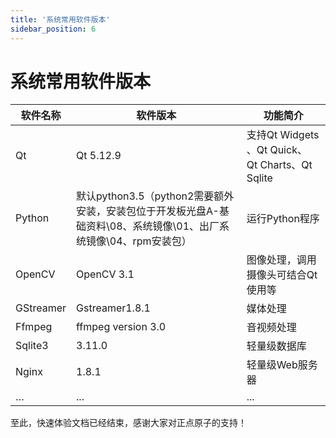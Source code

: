 ```yaml
---
title: '系统常用软件版本'
sidebar_position: 6
---
```


# 系统常用软件版本

| 软件名称  | **软件版本**                                                 | 功能简介                                         |
| --------- | ------------------------------------------------------------ | ------------------------------------------------ |
| Qt        | Qt 5.12.9                                                    | 支持Qt Widgets 、Qt Quick、 Qt Charts、Qt Sqlite |
| Python    | 默认python3.5（python2需要额外安装，安装包位于开发板光盘A-基础资料\08、系统镜像\01、出厂系统镜像\04、rpm安装包） | 运行Python程序                                   |
| OpenCV    | OpenCV 3.1                                                   | 图像处理，调用摄像头可结合Qt使用等               |
| GStreamer | Gstreamer1.8.1                                               | 媒体处理                                         |
| Ffmpeg    | ffmpeg version 3.0                                           | 音视频处理                                       |
| Sqlite3   | 3.11.0                                                       | 轻量级数据库                                     |
| Nginx     | 1.8.1                                                        | 轻量级Web服务器                                  |
| …         | ...                                                          | ...                                              |

至此，快速体验文档已经结束，感谢大家对正点原子的支持！

